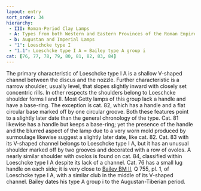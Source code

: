 ```yaml
---
layout: entry
sort_order: 34
hierarchy:
 - III: Roman-Period Clay Lamps
 - A: Types from both Western and Eastern Provinces of the Roman Empire
 - b: Augustan and Imperial Lamps
 - "1": Loeschcke type I
 - "1.1": Loeschcke type I A = Bailey type A group i
cat: [76, 77, 78, 79, 80, 81, 82, 83, 84]
---
```


The primary characteristic of Loeschcke type I A is a shallow V-shaped channel between the discus and the nozzle. Further characteristic is a narrow shoulder, usually level, that slopes slightly inward with closely set concentric rills. In other respects the shoulders belong to Loeschcke shoulder forms I and II. Most Getty lamps of this group lack a handle and have a base-ring. The exception is cat. 82, which has a handle and a flat circular base marked off by one circular groove. Both these features point to a slightly later date than the general chronology of the type. Cat. 81 likewise has a handle but keeps a base-ring; yet the presence of the handle and the blurred aspect of the lamp due to a very worn mold produced by surmoulage likewise suggest a slightly later date, like cat. 82. Cat. 83 with its V-shaped channel belongs to Loeschcke type I A, but it has an unusual shoulder marked off by two grooves and decorated with a row of ovolos. A nearly similar shoulder with ovolos is found on cat. 84, classified within Loeschcke type I A despite its lack of a channel. Cat. 76 has a small lug handle on each side; it is very close to <a href='../../bibliography/#bailey-bm-ii'>Bailey BM II</a>, Q 755, pl. 1, of Loeschcke type I A, with a similar club in the middle of its V-shaped channel. Bailey dates his type A group i to the Augustan-Tiberian period.
